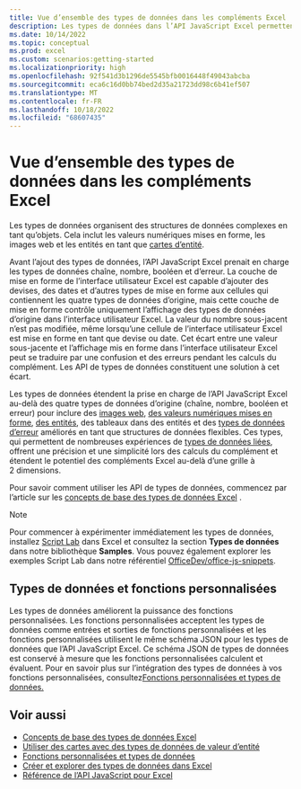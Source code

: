 ```yaml
---
title: Vue d’ensemble des types de données dans les compléments Excel
description: Les types de données dans l’API JavaScript Excel permettent aux développeurs de compléments Office d’utiliser des valeurs numériques mises en forme, des images web, des entités, des tableaux au sein d’entités et des erreurs améliorées en tant que types de données.
ms.date: 10/14/2022
ms.topic: conceptual
ms.prod: excel
ms.custom: scenarios:getting-started
ms.localizationpriority: high
ms.openlocfilehash: 92f541d3b1296de5545bfb0016448f49043abcba
ms.sourcegitcommit: eca6c16d0bb74bed2d35a21723dd98c6b41ef507
ms.translationtype: MT
ms.contentlocale: fr-FR
ms.lasthandoff: 10/18/2022
ms.locfileid: "68607435"
---
```

# <a name="overview-of-data-types-in-excel-add-ins"></a>Vue d’ensemble des types de données dans les compléments Excel

Les types de données organisent des structures de données complexes en tant qu’objets. Cela inclut les valeurs numériques mises en forme, les images web et les entités en tant que [cartes d’entité](excel-data-types-entity-card.md).

Avant l’ajout des types de données, l’API JavaScript Excel prenait en charge les types de données chaîne, nombre, booléen et d’erreur. La couche de mise en forme de l’interface utilisateur Excel est capable d’ajouter des devises, des dates et d’autres types de mise en forme aux cellules qui contiennent les quatre types de données d’origine, mais cette couche de mise en forme contrôle uniquement l’affichage des types de données d’origine dans l’interface utilisateur Excel. La valeur du nombre sous-jacent n’est pas modifiée, même lorsqu’une cellule de l’interface utilisateur Excel est mise en forme en tant que devise ou date. Cet écart entre une valeur sous-jacente et l’affichage mis en forme dans l’interface utilisateur Excel peut se traduire par une confusion et des erreurs pendant les calculs du complément. Les API de types de données constituent une solution à cet écart.

Les types de données étendent la prise en charge de l’API JavaScript Excel au-delà des quatre types de données d’origine (chaîne, nombre, booléen et erreur) pour inclure des [images web](excel-data-types-concepts.md#web-image-values), [des valeurs numériques mises en forme](excel-data-types-concepts.md#formatted-number-values), [des entités](excel-data-types-concepts.md#entity-values), des tableaux dans des entités et des [types de données d’erreur](excel-data-types-concepts.md#improved-error-support) améliorés en tant que structures de données flexibles. Ces types, qui permettent de nombreuses expériences de [types de données liées](https://support.microsoft.com/office/what-linked-data-types-are-available-in-excel-6510ab58-52f6-4368-ba0f-6a76c0190772), offrent une précision et une simplicité lors des calculs du complément et étendent le potentiel des compléments Excel au-delà d’une grille à 2 dimensions.

Pour savoir comment utiliser les API de types de données, commencez par l’article sur les [concepts de base des types de données Excel](excel-data-types-concepts.md) .

> [!NOTE]
> Pour commencer à expérimenter immédiatement les types de données, installez [Script Lab](../overview/explore-with-script-lab.md) dans Excel et consultez la section **Types de données** dans notre bibliothèque **Samples**. Vous pouvez également explorer les exemples Script Lab dans notre référentiel [OfficeDev/office-js-snippets](https://github.com/OfficeDev/office-js-snippets/tree/prod/samples/excel/20-data-types).

## <a name="data-types-and-custom-functions"></a>Types de données et fonctions personnalisées

Les types de données améliorent la puissance des fonctions personnalisées. Les fonctions personnalisées acceptent les types de données comme entrées et sorties de fonctions personnalisées et les fonctions personnalisées utilisent le même schéma JSON pour les types de données que l’API JavaScript Excel. Ce schéma JSON de types de données est conservé à mesure que les fonctions personnalisées calculent et évaluent. Pour en savoir plus sur l’intégration des types de données à vos fonctions personnalisées, consultez[Fonctions personnalisées et types de données.](custom-functions-data-types-concepts.md)

## <a name="see-also"></a>Voir aussi

- [Concepts de base des types de données Excel](excel-data-types-concepts.md)
- [Utiliser des cartes avec des types de données de valeur d’entité](excel-data-types-entity-card.md)
- [Fonctions personnalisées et types de données](custom-functions-data-types-concepts.md)
- [Créer et explorer des types de données dans Excel](https://github.com/OfficeDev/Office-Add-in-samples/tree/main/Samples/excel-data-types-explorer)
- [Référence de l’API JavaScript pour Excel](../reference/overview/excel-add-ins-reference-overview.md)